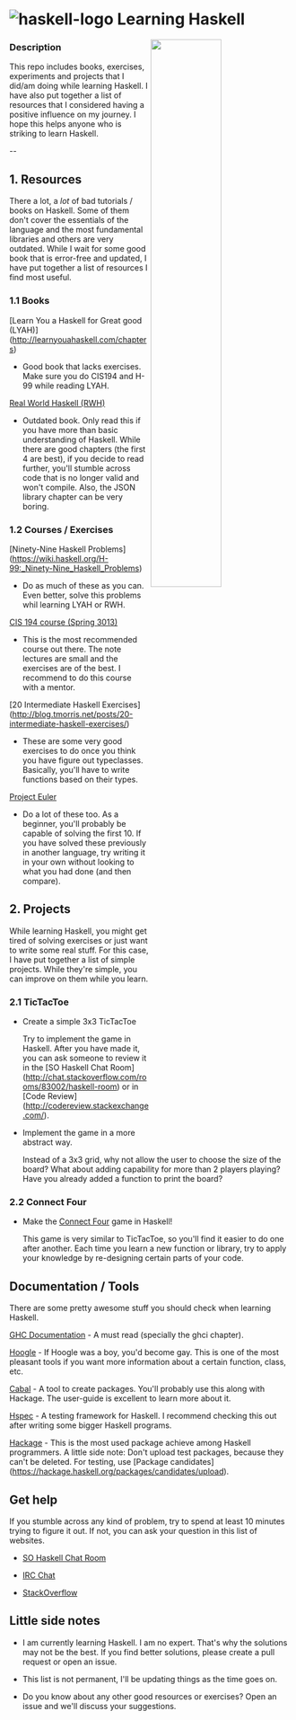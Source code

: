 # ![haskell-logo](http://i.imgur.com/ABp849o.png) Learning Haskell
<img src="http://g.recordit.co/Lcmhs72JHk.gif" width="50%" align="right">

### Description

This repo includes books, exercises, experiments and projects that I did/am
doing while learning Haskell. I have also put together a list of resources that
I considered having a positive influence on my journey. I hope this helps
anyone who is striking to learn Haskell.

--

## 1. Resources

There a lot, a *lot* of bad tutorials / books on Haskell. Some of them don't
cover the essentials of the language and the most fundamental libraries and
others are very outdated. While I wait for some good book that is error-free
and updated, I have put together a list of resources I find most useful.

### 1.1 Books

[Learn You a Haskell for Great good (LYAH)]
(http://learnyouahaskell.com/chapters)

- Good book that lacks exercises. Make sure you do CIS194 and H-99
while reading LYAH.

[Real World Haskell (RWH)](http://book.realworldhaskell.org/read/)

- Outdated book. Only read this if you have more than basic understanding of
Haskell. While there are good chapters (the first 4 are best), if you decide to
read further, you'll stumble across code that is no longer valid and won't
compile. Also, the JSON library chapter can be very boring.

### 1.2 Courses / Exercises

[Ninety-Nine Haskell Problems]
(https://wiki.haskell.org/H-99:_Ninety-Nine_Haskell_Problems)

- Do as much of these as you can. Even better, solve this problems whil
learning LYAH or RWH.

[CIS 194 course (Spring 3013)](http://www.seas.upenn.edu/~cis194/spring13/)

- This is the most recommended course out there. The note lectures are small and
the exercises are of the best. I recommend to do this course with a mentor.

[20 Intermediate Haskell Exercises]
(http://blog.tmorris.net/posts/20-intermediate-haskell-exercises/)

- These are some very good exercises to do once you think you have figure out
typeclasses. Basically, you'll have to write functions based on their types.

[Project Euler](https://projecteuler.net/)

- Do a lot of these too. As a beginner, you'll probably be capable of solving
the first 10. If you have solved these previously in another language, try
writing it in your own without looking to what you had done (and then compare).

## 2. Projects

While learning Haskell, you might get tired of solving exercises or just want
to write some real stuff. For this case, I have put together a list of simple
projects. While they're simple, you can improve on them while you learn.

### 2.1 TicTacToe

- Create a simple 3x3 TicTacToe

    Try to implement the game in Haskell. After you have made it, you can ask
    someone to review it in the [SO Haskell Chat Room]
    (http://chat.stackoverflow.com/rooms/83002/haskell-room) or in [Code Review]
    (http://codereview.stackexchange.com/).

- Implement the game in a more abstract way.

    Instead of a 3x3 grid, why not allow the user to choose the size of the
    board? What about adding capability for more than 2 players playing?
    Have you already added a function to print the board?

### 2.2 Connect Four

- Make the [Connect Four](https://en.wikipedia.org/wiki/Connect_Four) game in
Haskell!

    This game is very similar to TicTacToe, so you'll find it easier to
    do one after another. Each time you learn a new function or library, try
    to apply your knowledge by re-designing certain parts of your code.

## Documentation / Tools

There are some pretty awesome stuff you should check when learning Haskell.

[GHC Documentation](https://downloads.haskell.org/~ghc/latest/docs/html/) - A
must read (specially the ghci chapter).

[Hoogle](https://www.haskell.org/hoogle/) - If Hoogle was a boy, you'd become
gay. This is one of the most pleasant tools if you want more information about a
certain function, class, etc.

[Cabal](https://www.haskell.org/cabal/users-guide/) - A tool to create packages.
You'll probably use this along with Hackage. The user-guide is excellent to
learn more about it.

[Hspec](http://hspec.github.io/) - A testing framework for Haskell. I recommend
checking this out after writing some bigger Haskell programs.

[Hackage](hackage.haskell.org) - This is the most used package achieve among
Haskell programmers. A little side note: Don't upload test packages, because
they can't be deleted. For testing, use [Package candidates]
(https://hackage.haskell.org/packages/candidates/upload).

## Get help

If you stumble across any kind of problem, try to spend at least 10 minutes
trying to figure it out. If not, you can ask your question in this list of
websites.

- [SO Haskell Chat Room](http://chat.stackoverflow.com/rooms/83002/haskell-room)

- [IRC Chat](https://webchat.freenode.net/)

- [StackOverflow](stackoverflow.com)

## Little side notes

- I am currently learning Haskell. I am no expert. That's why the solutions
may not be the best. If you find better solutions, please create a pull
request or open an issue.

- This list is not permanent, I'll be updating things as the time goes on.

- Do you know about any other good resources or exercises? Open an issue and
we'll discuss your suggestions.